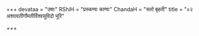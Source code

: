 +++
devataa = "उषाः"
RShiH = "प्रस्कण्वः काण्वः"
ChandaH = "सतो बृहती"
title = "०२ अश्वावतीर्गोमतीर्विश्वसुविदो भूरि"

+++
